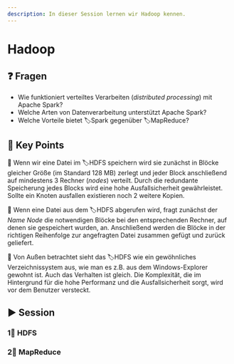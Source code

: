 ```yaml
---
description: In dieser Session lernen wir Hadoop kennen.
---
```


# Hadoop

## ❓ Fragen

* Wie funktioniert verteiltes Verarbeiten \(_distributed processing_\) mit Apache Spark?
* Welche Arten von Datenverarbeitung unterstützt Apache Spark?
* Welche Vorteile bietet 🏷Spark gegenüber 🏷MapReduce?

## 🔑 Key Points

🔑 Wenn wir eine Datei im 🏷HDFS speichern wird sie zunächst in Blöcke gleicher Größe \(im Standard 128 MB\) zerlegt und jeder Block anschließend auf mindestens 3 Rechner \(_nodes_\) verteilt. Durch die redundante Speicherung jedes Blocks wird eine hohe Ausfallsicherheit gewährleistet. Sollte ein Knoten ausfallen existieren noch 2 weitere Kopien.

🔑 Wenn eine Datei aus dem 🏷HDFS abgerufen wird, fragt zunächst der _Name Node_ die notwendigen Blöcke bei den entsprechenden Rechner, auf denen sie gespeichert wurden, an. Anschließend werden die Blöcke in der richtigen Reihenfolge zur angefragten Datei zusammen gefügt und zurück geliefert.

🔑 Von Außen betrachtet sieht das 🏷HDFS wie ein gewöhnliches Verzeichnissystem aus, wie man es z.B. aus dem Windows-Explorer gewohnt ist. Auch das Verhalten ist gleich. Die Komplexität, die im Hintergrund für die hohe Performanz und die Ausfallsicherheit sorgt, wird vor dem Benutzer versteckt.

## ▶ Session

### 1⃣ HDFS

### 2⃣ MapReduce

